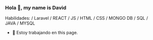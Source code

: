 ### Hola 👋, my name is David




Habilidades: / Laravel  / REACT / JS / HTML / CSS / MONGO DB / SQL / JAVA / MYSQL

- 🔭 Estoy trabajando en this page. 
